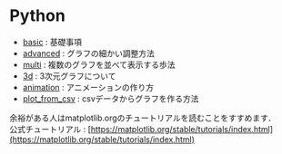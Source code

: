 # Python

* [basic](https://github.com/YoshimitsuMatsutaIe/ans_2022/blob/main/graph/Python_src/basic.ipynb) : 基礎事項  
* [advanced](https://github.com/YoshimitsuMatsutaIe/ans_2022/blob/main/graph/Python_src/advanced.ipynb) : グラフの細かい調整方法  
* [multi](https://github.com/YoshimitsuMatsutaIe/ans_2022/blob/main/graph/Python_src/multi.ipynb) : 複数のグラフを並べて表示する歩法  
* [3d](https://github.com/YoshimitsuMatsutaIe/ans_2022/blob/main/graph/Python_src/3d.ipynb) : 3次元グラフについて  
* [animation](https://github.com/YoshimitsuMatsutaIe/ans_2022/blob/main/graph/Python_src/animation.ipynb) : アニメーションの作り方  
* [plot_from_csv](https://github.com/YoshimitsuMatsutaIe/ans_2022/blob/main/graph/Python_src/plot_from_csv.ipynb) : csvデータからグラフを作る方法  


余裕がある人はmatplotlib.orgのチュートリアルを読むことをすすめます．  
公式チュートリアル : [https://matplotlib.org/stable/tutorials/index.html](https://matplotlib.org/stable/tutorials/index.html)
